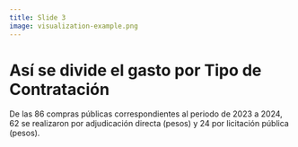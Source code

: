 ```yaml
---
title: Slide 3
image: visualization-example.png
---
```


# Así se divide el gasto por Tipo de Contratación

De las 86 compras públicas correspondientes al periodo de 2023 a 2024, 62 se realizaron por adjudicación directa (pesos) y 24 por licitación pública (pesos). 
